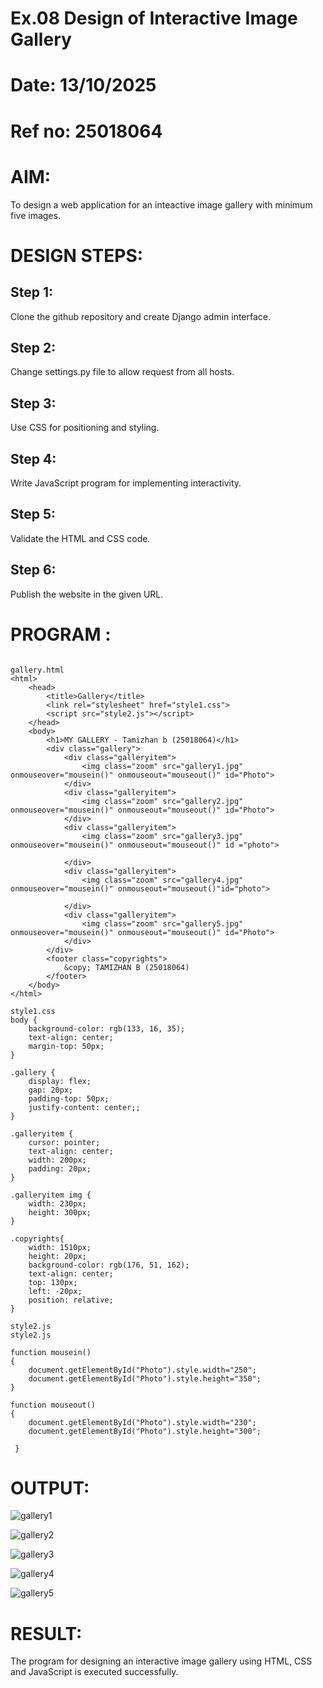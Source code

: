 # Ex.08 Design of Interactive Image Gallery
# Date: 13/10/2025
# Ref no: 25018064
# AIM:
To design a web application for an inteactive image gallery with minimum five images.

# DESIGN STEPS:
## Step 1:
Clone the github repository and create Django admin interface.

## Step 2:
Change settings.py file to allow request from all hosts.

## Step 3:
Use CSS for positioning and styling.

## Step 4:
Write JavaScript program for implementing interactivity.

## Step 5:
Validate the HTML and CSS code.

## Step 6:
Publish the website in the given URL.

# PROGRAM :

```

gallery.html
<html>
    <head>
        <title>Gallery</title>
        <link rel="stylesheet" href="style1.css">
        <script src="style2.js"></script>
    </head>
    <body>
        <h1>MY GALLERY - Tamizhan b (25018064)</h1>
        <div class="gallery">
            <div class="galleryitem">
                <img class="zoom" src="gallery1.jpg" onmouseover="mousein()" onmouseout="mouseout()" id="Photo">
            </div>
            <div class="galleryitem">
                <img class="zoom" src="gallery2.jpg" onmouseover="mousein()" onmouseout="mouseout()" id="Photo">
            </div>
            <div class="galleryitem">
                <img class="zoom" src="gallery3.jpg" onmouseover="mousein()" onmouseout="mouseout()" id ="photo">

            </div>
            <div class="galleryitem">
                <img class="zoom" src="gallery4.jpg" onmouseover="mousein()" onmouseout="mouseout()"id="photo">

            </div>
            <div class="galleryitem">
                <img class="zoom" src="gallery5.jpg" onmouseover="mousein()" onmouseout="mouseout()" id="Photo">
            </div>
        </div>
        <footer class="copyrights">
            &copy; TAMIZHAN B (25018064)
        </footer>
    </body>
</html>

style1.css
body {
    background-color: rgb(133, 16, 35);
    text-align: center;
    margin-top: 50px;
}

.gallery {
    display: flex;
    gap: 20px;
    padding-top: 50px;
    justify-content: center;;
}

.galleryitem {
    cursor: pointer;
    text-align: center;
    width: 200px;
    padding: 20px;
}

.galleryitem img {
    width: 230px;
    height: 300px;
}

.copyrights{
    width: 1510px;
    height: 20px;
    background-color: rgb(176, 51, 162);
    text-align: center;
    top: 130px;
    left: -20px;
    position: relative;
}

style2.js
style2.js

function mousein()
{
    document.getElementById("Photo").style.width="250";
    document.getElementById("Photo").style.height="350";
}

function mouseout()
{
    document.getElementById("Photo").style.width="230";
    document.getElementById("Photo").style.height="300";
    
 }

```
# OUTPUT:
![gallery1](https://github.com/user-attachments/assets/b9082e63-0a93-4de3-90dd-41b82d6cc0cf)

![gallery2](https://github.com/user-attachments/assets/dea74909-975a-4d0b-a5ea-bc523184f175)

![gallery3](https://github.com/user-attachments/assets/081cd58a-47a7-481a-8e68-fb57c93cb48b)

![gallery4](https://github.com/user-attachments/assets/593e4778-2fa2-4bfc-b294-5a81a074fe69)

![gallery5](https://github.com/user-attachments/assets/9c2f49fb-900e-4fa7-9e9a-6d2829858135)


# RESULT:
The program for designing an interactive image gallery using HTML, CSS and JavaScript is executed successfully.
